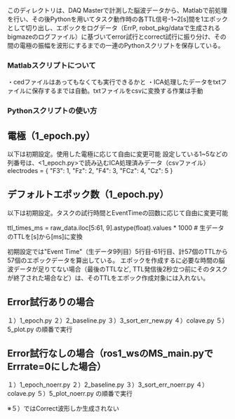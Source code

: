 このディレクトリは、DAQ Masterで計測した脳波データから、Matlabで前処理を行い、その後Pythonを用いてタスク動作時の各TTL信号-1~2[s]間を1エポックとして切り出し、エポックをログデータ（ErrP, robot_pkg/dataで生成されるbigmazeのログファイル）に基づいてerror試行とcorrect試行に振り分け、その間の電極の振幅を波形にするまでの一連のPythonスクリプトを保存している。


### Matlabスクリプトについて
・cedファイルはあってもなくても実行できるかと
・ICA処理したデータをtxtファイルに保存するまでは自動。txtファイルをcsvに変換する作業は手動


### Pythonスクリプトの使い方

## 電極（1_epoch.py）
以下は初期設定。使用した電極に応じて自由に変更可能
設定している1~5などの列番号は、<1_epoch.py>で読み込むICA処理済みデータ（csvファイル）
electrodes = {
    "F3": 1,
    "Fz": 2,
    "F4": 3,
    "FCz": 4,
    "Cz": 5
}

## デフォルトエポック数（1_epoch.py）
以下は初期設定。タスクの試行時間とEventTimeの回数に応じて自由に変更可能

ttl_times_ms = raw_data.iloc[5:61, 9].astype(float).values * 1000  # 生データのTTLを[s]から[ms]に変換

初期設定では"Event Time"（生データ9列目）5行目-61行目、計57個のTTLから57個のエポックデータを算出している。
エポックを作成するに必要な時間の脳波データが足りてない場合（最後のTTLなど, TTL発信後2秒立つ前にそのタスクが終了された場合など）は、そのTTLをエポック作成対象には入れない。


## Error試行ありの場合
１）1_epoch.py
２）2_baseline.py
３）3_sort_err_new.py
４）colave.py
５）5_plot.py
の順番で実行


## Error試行なしの場合（ros1_wsのMS_main.pyでErrrate=0にした場合）
１）1_epoch_noerr.py
２）2_baseline.py
３）3_sort_err_noerr.py
４）colave.py
５）5_plot_noerr.py
の順番で実行

※５）ではCorrect波形しか生成されない

